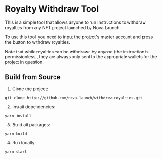 # Royalty Withdraw Tool

This is a simple tool that allows anyone to run instructions to withdraw royalties from any NFT project launched by Nova Launch.

To use this tool, you need to input the project's master account and press the button to withdraw royalties.

Note that while royalties can be withdrawn by anyone (the instruction is permissionless), they are always only sent to the appropriate wallets for the project in question.

## Build from Source

1. Clone the project:
```shell
git clone https://github.com/nova-launch/withdraw-royalties.git
```

2. Install dependencies:
```shell
yarn install
```

3. Build all packages:
```shell
yarn build
```

4. Run locally:
```shell
yarn start
```